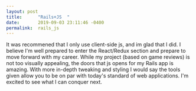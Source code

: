 ```yaml
---
layout: post
title:      "Rails+JS  "
date:       2019-09-03 23:11:46 -0400
permalink:  rails_js
---
```



It was recommened that I only use client-side js, and im glad that I did. I believe I'm well prepared to enter the React/Redux section and prepare to move forward with my career. While my project (based on game reviews) is not too visually appealing, the doors that js opens for my Rails app is amazing. With more in-depth tweaking and styling I would say the tools given allow you to be on par with today's standard of web applications. I'm excited to see what I can conquer next.
